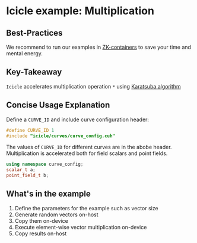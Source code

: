 # Icicle example: Multiplication

## Best-Practices

We recommend to run our examples in [ZK-containers](../../ZK-containers.md) to save your time and mental energy.

## Key-Takeaway

`Icicle` accelerates multiplication operation `*` using [Karatsuba algorithm](https://en.wikipedia.org/wiki/Karatsuba_algorithm)

## Concise Usage Explanation

Define a `CURVE_ID` and include curve configuration header:

```c++
#define CURVE_ID 1
#include "icicle/curves/curve_config.cuh"
```

The values of `CURVE_ID` for different curves are in the abobe header. Multiplication is accelerated both for field scalars and point fields.

```c++
using namespace curve_config;
scalar_t a;
point_field_t b;
```

## What's in the example

1. Define the parameters for the example such as vector size 
2. Generate random vectors on-host
3. Copy them on-device
4. Execute element-wise vector multiplication on-device
5. Copy results on-host
